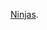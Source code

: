 [Ninjas](https://steamuserimages-a.akamaihd.net/ugc/851595787019536124/145BB0BBA4BB12F665FB7FDEA358DDEC1DEDAB40/?imw=5000&imh=5000&ima=fit&impolicy=Letterbox&imcolor=%23000000&letterbox=false).
